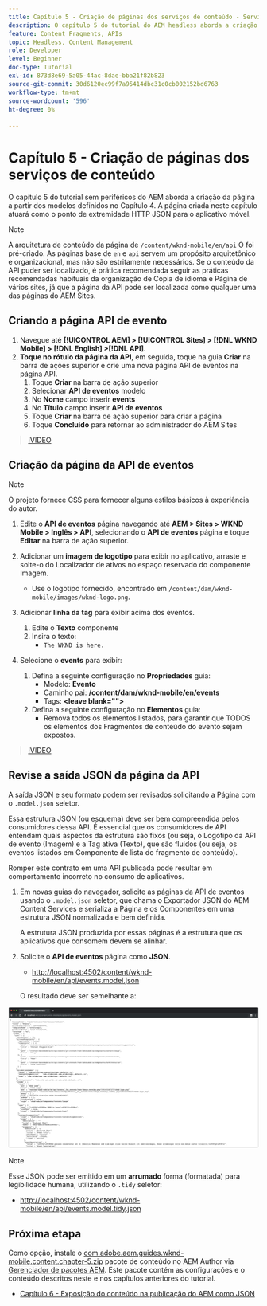 ```yaml
---
title: Capítulo 5 - Criação de páginas dos serviços de conteúdo - Serviços de conteúdo
description: O capítulo 5 do tutorial do AEM headless aborda a criação de páginas a partir dos modelos definidos no Capítulo 4. Essas páginas atuarão como pontos de extremidade HTTP JSON.
feature: Content Fragments, APIs
topic: Headless, Content Management
role: Developer
level: Beginner
doc-type: Tutorial
exl-id: 873d8e69-5a05-44ac-8dae-bba21f82b823
source-git-commit: 30d6120ec99f7a95414dbc31c0cb002152bd6763
workflow-type: tm+mt
source-wordcount: '596'
ht-degree: 0%

---
```


# Capítulo 5 - Criação de páginas dos serviços de conteúdo

O capítulo 5 do tutorial sem periféricos do AEM aborda a criação da página a partir dos modelos definidos no Capítulo 4. A página criada neste capítulo atuará como o ponto de extremidade HTTP JSON para o aplicativo móvel.

>[!NOTE]
>
> A arquitetura de conteúdo da página de `/content/wknd-mobile/en/api` O foi pré-criado. As páginas base de `en` e `api` servem um propósito arquitetônico e organizacional, mas não são estritamente necessários. Se o conteúdo da API puder ser localizado, é prática recomendada seguir as práticas recomendadas habituais da organização de Cópia de idioma e Página de vários sites, já que a página da API pode ser localizada como qualquer uma das páginas do AEM Sites.

## Criando a página API de evento

1. Navegue até **[!UICONTROL AEM] > [!UICONTROL Sites] > [!DNL WKND Mobile] > [!DNL English] >[!DNL API]**.
1. **Toque no rótulo da página da API**, em seguida, toque na guia **Criar** na barra de ações superior e crie uma nova página API de eventos na página API.
   1. Toque **Criar** na barra de ação superior
   1. Selecionar **API de eventos** modelo
   1. No **Nome** campo inserir **events**
   1. No **Título** campo inserir **API de eventos**
   1. Toque **Criar** na barra de ação superior para criar a página
   1. Toque **Concluído** para retornar ao administrador do AEM Sites

>[!VIDEO](https://video.tv.adobe.com/v/28340?quality=12&learn=on)

## Criação da página da API de eventos

>[!NOTE]
>
> O projeto fornece CSS para fornecer alguns estilos básicos à experiência do autor.

1. Edite o **API de eventos** página navegando até **AEM > Sites > WKND Mobile > Inglês > API**, selecionando o **API de eventos** página e toque **Editar** na barra de ação superior.
1. Adicionar um **imagem de logotipo** para exibir no aplicativo, arraste e solte-o do Localizador de ativos no espaço reservado do componente Imagem.
   * Use o logotipo fornecido, encontrado em `/content/dam/wknd-mobile/images/wknd-logo.png`.

1. Adicionar **linha da tag** para exibir acima dos eventos.
   1. Edite o **Texto** componente
   1. Insira o texto:
      * `The WKND is here.`

1. Selecione o **events** para exibir:
   1. Defina a seguinte configuração no **Propriedades** guia:
      * Modelo: **Evento**
      * Caminho pai: **/content/dam/wknd-mobile/en/events**
      * Tags: **&lt;leave blank=&quot;&quot;>**
   1. Defina a seguinte configuração no **Elementos** guia:
      * Remova todos os elementos listados, para garantir que TODOS os elementos dos Fragmentos de conteúdo do evento sejam expostos.

>[!VIDEO](https://video.tv.adobe.com/v/28339?quality=12&learn=on)

## Revise a saída JSON da página da API

A saída JSON e seu formato podem ser revisados solicitando a Página com o `.model.json` seletor.

Essa estrutura JSON (ou esquema) deve ser bem compreendida pelos consumidores dessa API. É essencial que os consumidores de API entendam quais aspectos da estrutura são fixos (ou seja, o Logotipo da API de evento (Imagem) e a Tag ativa (Texto), que são fluidos (ou seja, os eventos listados em Componente de lista do fragmento de conteúdo).

Romper este contrato em uma API publicada pode resultar em comportamento incorreto no consumo de aplicativos.

1. Em novas guias do navegador, solicite as páginas da API de eventos usando o `.model.json` seletor, que chama o Exportador JSON do AEM Content Services e serializa a Página e os Componentes em uma estrutura JSON normalizada e bem definida.

   A estrutura JSON produzida por essas páginas é a estrutura que os aplicativos que consomem devem se alinhar.

1. Solicite o **API de eventos** página como **JSON**.

   * [http://localhost:4502/content/wknd-mobile/en/api/events.model.json](http://localhost:4502/content/wknd-mobile/en/api/events.model.tidy.json)

   O resultado deve ser semelhante a:

![Saída JSON do AEM Content Services](assets/chapter-5/json-output.png)

>[!NOTE]
>
> Esse JSON pode ser emitido em um **arrumado** forma (formatada) para legibilidade humana, utilizando o `.tidy` seletor:
> * [http://localhost:4502/content/wknd-mobile/en/api/events.model.tidy.json](http://localhost:4502/content/wknd-mobile/en/api/events.model.tidy.json)

## Próxima etapa

Como opção, instale o [com.adobe.aem.guides.wknd-mobile.content.chapter-5.zip](https://github.com/adobe/aem-guides-wknd-mobile/releases/latest) pacote de conteúdo no AEM Author via [Gerenciador de pacotes AEM](http://localhost:4502/crx/packmgr/index.jsp). Este pacote contém as configurações e o conteúdo descritos neste e nos capítulos anteriores do tutorial.

* [Capítulo 6 - Exposição do conteúdo na publicação do AEM como JSON](./chapter-6.md)
